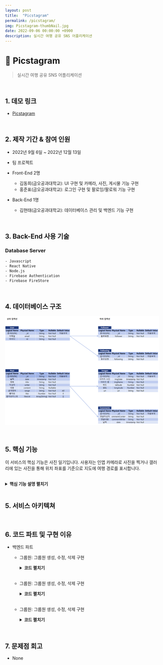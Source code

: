 ```yaml
---
layout: post
title:  "Picstagram"
permalink: /picstagram/
img: Picstagram-thumbNail.jpg
date: 2022-09-06 00:00:00 +0900
description: 실시간 여행 공유 SNS 어플리케이션
---
```


# :pushpin: Picstagram
> 실시간 여행 공유 SNS 어플리케이션

<br>

## 1. 데모 링크
- [Picstagram](https://github.com/kimgusxo/Picstagram)

<br>

## 2. 제작 기간 & 참여 인원
- 2022년 9월 6일 ~ 2022년 12월 13일
- 팀 프로젝트
- Front-End 2명
    - 김동희(금오공과대학교): UI 구현 및 카메라, 사진, 게시물 기능 구현
    - 홍준표(금오공과대학교): 로그인 구현 및 팔로잉/팔로워 기능 구현

- Back-End 1명
    - 김현태(금오공과대학교): 데이터베이스 관리 및 백엔드 기능 구현

<br>

## 3. Back-End 사용 기술
### Database Server
    - Javascript
    - React Native
	- Node.js
    - Firebase Authentication
    - Firebase FireStore

<br>

## 4. 데이터베이스 구조
![ERD Diagram](../assets/img/Picstagram-DBConstruct.png)

<br>

## 5. 핵심 기능
이 서비스의 핵심 기능은 사진 일기입니다.
사용자는 인앱 카메라로 사진을 찍거나 갤러리에 있는 사진을 통해
위치 좌표를 기준으로 지도에 여행 경로를 표시합니다.

<br>
 
<details>
<summary><b>핵심 기능 설명 펼치기</b></summary>
<div markdown="1">

## 5.1. 사진 위치 좌표 표현
### 

## 5.2. 게시물 불러오기
### 

</div>
</details>

<br>

## 5. 서비스 아키텍쳐


<br>

## 6. 코드 파트 및 구현 이유
- 백엔드 파트
    - 그룹원: 그룹원 생성, 수정, 삭제 구현
		<details>

		<summary>
		<b>코드 펼치기</b>
		</summary>

		<div markdown="1">

		![GroupMemberFunction](../assets/img/PillGood-GroupMemberFunctionCode.png)

		</div>
		</details>

    <br>

    - 그룹원: 그룹원 생성, 수정, 삭제 구현
		<details>

		<summary>
		<b>코드 펼치기</b>
		</summary>

		<div markdown="1">

		![GroupMemberFunction](../assets/img/PillGood-GroupMemberFunctionCode.png)

		</div>
		</details>


    <br>

    - 그룹원: 그룹원 생성, 수정, 삭제 구현
		<details>

		<summary>
		<b>코드 펼치기</b>
		</summary>

		<div markdown="1">

		![GroupMemberFunction](../assets/img/PillGood-GroupMemberFunctionCode.png)

		</div>
		</details>

<br>

## 7. 문제점 회고
- None